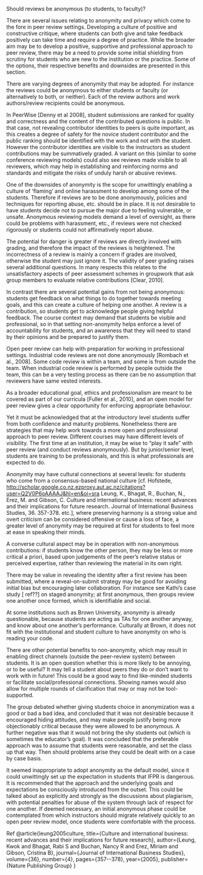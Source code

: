 Should reviews be anonymous (to students, to faculty)?

There are several issues relating to anonymity and privacy which come to the fore in peer review settings.  Developing a culture of positive and constructive critique, where students can both give and take feedback positively can take time and require a degree of practice.  While the broader aim may be to develop a positive, supportive and professional approach to peer review, there may be a need to provide some initial shielding from scrutiny for students who are new to the institution or the practice.  Some of the options, their respective benefits and downsides are presented in this section.

There are varying degrees of anonymity that may be adopted.  For instance the reviews could be anonymous to either students or faculty (or alternatively to both, or neither). Each of the review authors and work authors/review recipients could be anonymous.  

In PeerWise [Denny et al 2008], student submissions are ranked for quality and correctness and the content of the contributed questions is public.  In that case, not revealing contributor identities to peers is quite important, as this creates a degree of safety for the novice student contributor and the public ranking should be identified with the work and not with the student.  However the contributor identities are visible to the instructors as student contributions may be summatively graded.  A variant on this (similar to some conference reviewing models) could also see reviews made visible to all reviewers, which may help in establishing and reinforcing norms and standards and mitigate the risks of unduly harsh or abusive reviews. 

One of the downsides of anonymity is the scope for unwittingly enabling a culture of ‘flaming’ and online harassment to develop among some of the students.  Therefore if reviews are to be done anonymously, policies and techniques for reporting abuse, etc. should be in place.  It is not desirable to have students decide not to pursue the major due to feeling vulnerable, or unsafe.  Anonymous reviewing models demand a level of oversight, as there could be problems with harassment, etc., if reviews were not checked rigorously or students could not affirmatively report abuse.

The potential for danger is greater if reviews are directly involved with grading, and therefore the impact of the reviews is heightened. The incorrectness of a review is mainly a concern if grades are involved, otherwise the student may just ignore it.  The validity of peer grading raises several additional questions.  In many respects this relates to the unsatisfactory aspects of peer assessment schemes in groupwork that ask group members to evaluate relative contributions [Clear, 2010].

In contrast there are several potential gains from not being anonymous: students get feedback on what things to do together towards meeting goals, and this can create a culture of helping one another.  A review is a contribution, so students get to acknowledge people giving helpful feedback.  The course context may demand that students be visible and professional, so in that setting non-anonymity helps enforce a level of accountability for students, and an awareness that they will need to stand by their opinions and be prepared to justify them.  

Open peer review can help with preparation for working in professional settings. Industrial code reviews are not done anonymously [Rombach et al., 2008]. Some code review is within a team, and some is from outside the team.  When industrial code review is performed by people outside the team, this can be a very testing process as there can be no assumption that reviewers have same vested interests.  

As a broader educational goal, ethics and professionalism are meant to be covered as part of our curricula [Fuller et al., 2010], and an open model for peer review gives a clear opportunity for enforcing appropriate behaviour.  

Yet it must be acknowledged that at the introductory level students suffer from both confidence and maturity problems.  Nonetheless there are strategies that may help work towards a more open and professional approach to peer review.  Different courses may have different levels of visibility. The first time at an institution, it may be wise to “play it safe” with peer review (and conduct reviews anonymously).  But by junior/senior level, students are training to be professionals, and this is what professionals are expected to do.  

Anonymity may have cultural connections at several levels: for students who come from a consensus-based national culture [cf. Hofstede, http://scholar.google.co.nz.ezproxy.aut.ac.nz/citations?user=Q2V0P6oAAAAJ&hl=en&oi=sra Leung, K., Bhagat, R., Buchan, N., Erez, M. and Gibson, C. Culture and international business: recent advances and their implications for future research. Journal of International Business Studies, 36. 357-378. etc.], where preserving harmony is a strong value and overt criticism can be considered offensive or cause a loss of face, a greater level of anonymity may be required at first for students to feel more at ease in speaking their minds.  

A converse cultural aspect may be in operation with non-anonymous contributions: if students know the other person, they may be less or more critical a priori, based upon judgements of the peer’s relative status or perceived expertise, rather than reviewing the material in its own right.

There may be value in revealing the identity after a first review has been submitted, where a reveal-on-submit strategy may be good for avoiding initial bias but encouraging later collaboration.  For instance see Kathi’s case study [ ref??] on staged anonymity; at first anonymous, then groups review one another once formed, which is identifiable and social.

At some institutions such as Brown University, anonymity is already questionable, because students are acting as TAs for one another anyway, and know about one another’s performance. Culturally at Brown, it does not fit with the institutional and student culture to have anonymity on who is reading your code.

There are other potential benefits to non-anonymity, which may result in enabling direct channels (outside the peer-review system) between students.  It is an open question whether this is more likely to be annoying, or to be useful? It may tell a student about peers they do or don’t want to work with in future! This could be a good way to find like-minded students or facilitate social/professional connections.  Showing names would also allow for multiple rounds of clarification that may or may not be tool-supported.

The group debated whether giving students choice in anonymization was a good or bad a bad idea, and concluded that it was not desirable because it encouraged hiding attitudes, and may make people justify being more objectionably critical because they were allowed to be anonymous.  A further negative was that it would not bring the shy students out (which is sometimes the educator’s goal).  It was concluded that the preferable approach was to assume that students were reasonable, and set the class up that way. Then should problems arise they could be dealt with on a case by case basis.  

It seemed inappropriate to adopt anonymity as the default model, since it could unwittingly set up the expectation in students that IFPR is dangerous.  It is recommended that the approach and the underlying goals and expectations be consciously introduced from the outset.  This could be talked about as explicitly and strongly as the discussions about plagiarism, with potential penalties for abuse of the system through lack of respect for one another. If deemed necessary, an initial anonymous phase could be contemplated from which instructors should migrate relatively quickly to an open peer review model, once students were comfortable with the process.

Ref 
@article{leung2005culture,
  title={Culture and international business: recent advances and their implications for future research},
  author={Leung, Kwok and Bhagat, Rabi S and Buchan, Nancy R and Erez, Miriam and Gibson, Cristina B},
  journal={Journal of International Business Studies},
  volume={36},
  number={4},
  pages={357--378},
  year={2005},
  publisher={Nature Publishing Group}
}


